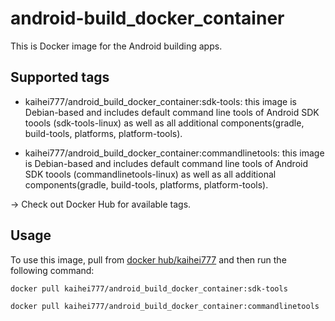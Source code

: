 # android-build_docker_container

This is Docker image for the Android building apps.

## Supported tags

- kaihei777/android_build_docker_container:sdk-tools: this image is Debian-based and includes default command line tools of Android SDK toools (sdk-tools-linux) as well as all additional components(gradle, build-tools, platforms, platform-tools).

- kaihei777/android_build_docker_container:commandlinetools: this image is Debian-based and includes default command line tools of Android SDK toools (commandlinetools-linux) as well as all additional components(gradle, build-tools, platforms, platform-tools).

→ Check out Docker Hub for available tags.

## Usage

To use this image, pull from [docker hub/kaihei777](https://hub.docker.com/repository/docker/kaihei777/android_build_docker_container) and then run the following command:

```
docker pull kaihei777/android_build_docker_container:sdk-tools
```

```
docker pull kaihei777/android_build_docker_container:commandlinetools
```

